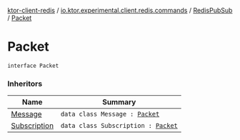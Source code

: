 [ktor-client-redis](../../index.md) / [io.ktor.experimental.client.redis.commands](../index.md) / [RedisPubSub](index.md) / [Packet](./-packet.md)

# Packet

`interface Packet`

### Inheritors

| Name | Summary |
|---|---|
| [Message](-message/index.md) | `data class Message : `[`Packet`](./-packet.md) |
| [Subscription](-subscription/index.md) | `data class Subscription : `[`Packet`](./-packet.md) |
